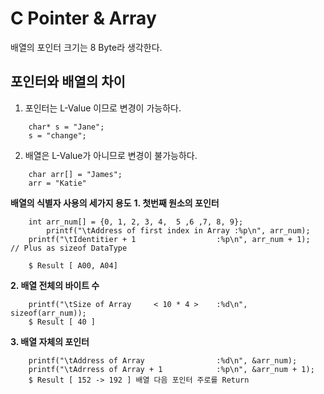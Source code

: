 # C Pointer & Array
배열의 포인터 크기는 8 Byte라 생각한다.
## 포인터와 배열의 차이
1. 포인터는 L-Value 이므로 변경이 가능하다.
```
	char* s = "Jane";
	s = "change";
```
2. 배열은 L-Value가 아니므로 변경이 불가능하다.
```
	char arr[] = "James";
	arr = "Katie"
```
**배열의 식별자 사용의 세가지 용도**
**1. 첫번째 원소의 포인터**
```
	int arr_num[] = {0, 1, 2, 3, 4,  5 ,6 ,7, 8, 9};
		printf("\tAddress of first index in Array :%p\n", arr_num);
	printf("\tIdentitier + 1                  :%p\n", arr_num + 1);		// Plus as sizeof DataType

    $ Result [ A00, A04]
```
**2. 배열 전체의 바이트 수**
```
	printf("\tSize of Array     < 10 * 4 >    :%d\n", sizeof(arr_num));
	$ Result [ 40 ]
```
**3. 배열 자체의 포인터**
```
	printf("\tAddress of Array                :%d\n", &arr_num);
	printf("\tAdrress of Array + 1            :%p\n", &arr_num + 1);
	$ Result [ 152 -> 192 ] 배열 다음 포인터 주로를 Return
```
